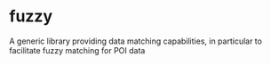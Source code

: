 # fuzzy
A generic library providing data matching capabilities, in particular to facilitate fuzzy matching for POI data
